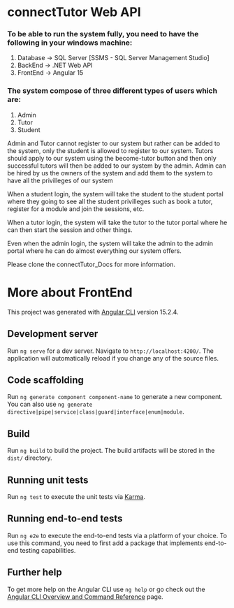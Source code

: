 # connectTutor Web API
### To be able to run the system fully, you need to have the following in your windows machine:
1.  Database -> SQL Server [SSMS - SQL Server Management Studio] 
2.  BackEnd -> .NET Web API
3.  FrontEnd -> Angular 15

### The system compose of three different types of users which are:
1. Admin
2. Tutor
3. Student

Admin and Tutor cannot register to our system but rather can be added to the system, only the student is allowed to register
to our system.
Tutors should apply to our system using the become-tutor button and then only successful tutors will then be added to our system
by the admin.
Admin can be hired by us the owners of the system and add them to the system to have all the privilleges of our system

When a student login, the system will take the student to the student portal where they going to see all the student privilleges such as book a tutor, register for a module and join the sessions, etc.

When a tutor login, the system will take the tutor to the tutor portal where he can then start the session and other things. 

Even when the admin login, the system will take the admin to the admin portal where he can do almost everything our system offers.

Please clone the connectTutor_Docs for more information.



# More about FrontEnd

This project was generated with [Angular CLI](https://github.com/angular/angular-cli) version 15.2.4.

## Development server

Run `ng serve` for a dev server. Navigate to `http://localhost:4200/`. The application will automatically reload if you change any of the source files.

## Code scaffolding

Run `ng generate component component-name` to generate a new component. You can also use `ng generate directive|pipe|service|class|guard|interface|enum|module`.

## Build

Run `ng build` to build the project. The build artifacts will be stored in the `dist/` directory.

## Running unit tests

Run `ng test` to execute the unit tests via [Karma](https://karma-runner.github.io).

## Running end-to-end tests

Run `ng e2e` to execute the end-to-end tests via a platform of your choice. To use this command, you need to first add a package that implements end-to-end testing capabilities.

## Further help

To get more help on the Angular CLI use `ng help` or go check out the [Angular CLI Overview and Command Reference](https://angular.io/cli) page.

